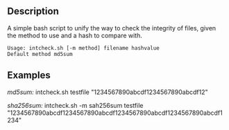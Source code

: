 Description
---

A simple bash script to unify the way to check the integrity of files, given the method to use and a hash to compare with.
```
Usage: intcheck.sh [-m method] filename hashvalue
Default method md5sum
```
Examples
---
*md5sum:* intcheck.sh testfile "1234567890abcdf1234567890abcdf12"

*sha256sum:* intcheck.sh -m sah256sum testfile "1234567890abcdf1234567890abcdf1234567890abcdf1234567890abcdf1234"
